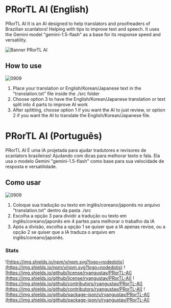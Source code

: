 # PRorTL AI (English)

PRorTL AI It is an AI designed to help translators and proofreaders of Brazilian scanlators! Helping with tips to improve text and speech. It uses the Gemini model "gemini-1.5-flash" as a base for its response speed and versatility.

![Banner PRorTL AI](https://github.com/user-attachments/assets/d4e333bc-39f6-4ac9-9f6c-457f4ab26588)

## How to use

![0909](https://github.com/user-attachments/assets/f09c517e-b827-47cc-840e-f99539af1ace)

1. Place your translation or English/Korean/Japanese text in the "translation.txt" file inside the ./src folder
2. Choose option 3 to have the English/Korean/Japanese translation or text split into 4 parts to improve AI work
3. After splitting, choose option 1 if you want the AI ​​to just review, or option 2 if you want the AI ​​to translate the English/Korean/Japanese file.

# PRorTL AI (Português)

PRorTL AI É uma IA projetada para ajudar tradutores e revisores de scanlators brasileiras! Ajudando com dicas para melhorar texto e fala. Ela usa o modelo Gemini "gemini-1.5-flash" como base para sua velocidade de resposta e versatilidade.

## Como usar

![0909](https://github.com/user-attachments/assets/f09c517e-b827-47cc-840e-f99539af1ace)

1. Coloque sua tradução ou texto em inglês/coreano/japonês no arquivo "translation.txt" dentro da pasta ./src
2. Escolha a opção 3 para dividir a tradução ou texto em inglês/coreano/japonês em 4 partes para melhorar o trabalho da IA
3. Após a divisão, escolha a opção 1 se quiser que a IA apenas revise, ou a opção 2 se quiser que a IA traduza o arquivo em inglês/coreano/japonês.


### Stats

![https://img.shields.io/npm/v/npm.svg?logo=nodedotjs](https://img.shields.io/npm/v/npm.svg?logo=nodedotjs) 
![https://img.shields.io/github/license/ryangustav/PRorTL-AI](https://img.shields.io/github/license/ryangustav/PRorTL-AI)
![https://img.shields.io/github/contributors/ryangustav/PRorTL-AI](https://img.shields.io/github/contributors/ryangustav/PRorTL-AI)
![https://img.shields.io/github/package-json/v/ryangustav/PRorTL-AI](https://img.shields.io/github/package-json/v/ryangustav/PRorTL-AI)
